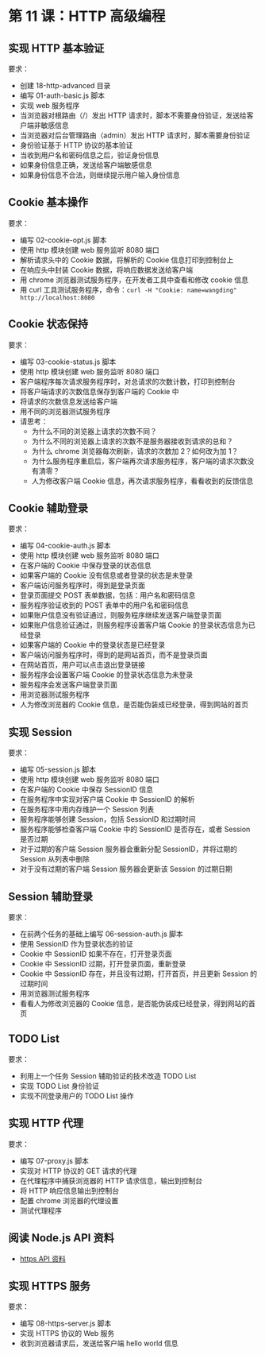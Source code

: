 # 第 11 课：HTTP 高级编程

## 实现 HTTP 基本验证

要求：

- 创建 18-http-advanced 目录
- 编写 01-auth-basic.js 脚本
- 实现 web 服务程序
- 当浏览器对根路由（/）发出 HTTP 请求时，脚本不需要身份验证，发送给客户端非敏感信息
- 当浏览器对后台管理路由（admin）发出 HTTP 请求时，脚本需要身份验证
- 身份验证基于 HTTP 协议的基本验证
- 当收到用户名和密码信息之后，验证身份信息
- 如果身份信息正确，发送给客户端敏感信息
- 如果身份信息不合法，则继续提示用户输入身份信息

## Cookie 基本操作

要求：

- 编写 02-cookie-opt.js 脚本
- 使用 http 模块创建 web 服务监听 8080 端口
- 解析请求头中的 Cookie 数据，将解析的 Cookie 信息打印到控制台上
- 在响应头中封装 Cookie 数据，将响应数据发送给客户端
- 用 chrome 浏览器测试服务程序，在开发者工具中查看和修改 cookie 信息
- 用 curl 工具测试服务程序，命令：`curl -H "Cookie: name=wangding" http://localhost:8080`

## Cookie 状态保持

要求：

- 编写 03-cookie-status.js 脚本
- 使用 http 模块创建 web 服务监听 8080 端口
- 客户端程序每次请求服务程序时，对总请求的次数计数，打印到控制台
- 将客户端请求的次数信息保存到客户端的 Cookie 中
- 将请求的次数信息发送给客户端
- 用不同的浏览器测试服务程序
- 请思考：
  - 为什么不同的浏览器上请求的次数不同？
  - 为什么不同的浏览器上请求的次数不是服务器接收到请求的总和？
  - 为什么 chrome 浏览器每次刷新，请求的次数加 2？如何改为加 1？
  - 为什么服务程序重启后，客户端再次请求服务程序，客户端的请求次数没有清零？
  - 人为修改客户端 Cookie 信息，再次请求服务程序，看看收到的反馈信息

## Cookie 辅助登录

要求：

- 编写 04-cookie-auth.js 脚本
- 使用 http 模块创建 web 服务监听 8080 端口
- 在客户端的 Cookie 中保存登录的状态信息
- 如果客户端的 Cookie 没有信息或者登录的状态是未登录
- 客户端访问服务程序时，得到是登录页面
- 登录页面提交 POST 表单数据，包括：用户名和密码信息
- 服务程序验证收到的 POST 表单中的用户名和密码信息
- 如果账户信息没有验证通过，则服务程序继续发送客户端登录页面
- 如果账户信息验证通过，则服务程序设置客户端 Cookie 的登录状态信息为已经登录
- 如果客户端的 Cookie 中的登录状态是已经登录
- 客户端访问服务程序时，得到的是网站首页，而不是登录页面
- 在网站首页，用户可以点击退出登录链接
- 服务程序会设置客户端 Cookie 的登录状态信息为未登录
- 服务程序会发送客户端登录页面
- 用浏览器测试服务程序
- 人为修改浏览器的 Cookie 信息，是否能伪装成已经登录，得到网站的首页

## 实现 Session

要求：

- 编写 05-session.js 脚本
- 使用 http 模块创建 web 服务监听 8080 端口
- 在客户端的 Cookie 中保存 SessionID 信息
- 在服务程序中实现对客户端 Cookie 中 SessionID 的解析
- 在服务程序中用内存维护一个 Session 列表
- 服务程序能够创建 Session，包括 SessionID 和过期时间
- 服务程序能够检查客户端 Cookie 中的 SessionID 是否存在，或者 Session 是否过期
- 对于过期的客户端 Session 服务器会重新分配 SessionID，并将过期的 Session 从列表中删除
- 对于没有过期的客户端 Session 服务器会更新该 Session 的过期日期

## Session 辅助登录

要求：

- 在前两个任务的基础上编写 06-session-auth.js 脚本
- 使用 SessionID 作为登录状态的验证
- Cookie 中 SessionID 如果不存在，打开登录页面
- Cookie 中 SessionID 过期，打开登录页面，重新登录
- Cookie 中 SessionID 存在，并且没有过期，打开首页，并且更新 Session 的过期时间
- 用浏览器测试服务程序
- 看看人为修改浏览器的 Cookie 信息，是否能伪装成已经登录，得到网站的首页

## TODO List

要求：

- 利用上一个任务 Session 辅助验证的技术改造 TODO List
- 实现 TODO List 身份验证
- 实现不同登录用户的 TODO List 操作

## 实现 HTTP 代理

要求：

- 编写 07-proxy.js 脚本
- 实现对 HTTP 协议的 GET 请求的代理
- 在代理程序中捕获浏览器的 HTTP 请求信息，输出到控制台
- 将 HTTP 响应信息输出到控制台
- 配置 chrome 浏览器的代理设置
- 测试代理程序

## 阅读 Node.js API 资料

- [https API 资料](https://nodejs.cn/dist/latest-v18.x/docs/api/https.html)

## 实现 HTTPS 服务

要求：

- 编写 08-https-server.js 脚本
- 实现 HTTPS 协议的 Web 服务
- 收到浏览器请求后，发送给客户端 hello world 信息
